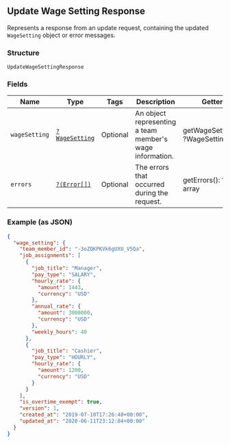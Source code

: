 ## Update Wage Setting Response

Represents a response from an update request, containing the updated `WageSetting` object
or error messages.

### Structure

`UpdateWageSettingResponse`

### Fields

| Name | Type | Tags | Description | Getter | Setter |
|  --- | --- | --- | --- | --- | --- |
| `wageSetting` | [`?WageSetting`](/doc/models/wage-setting.md) | Optional | An object representing a team member's wage information. | getWageSetting(): ?WageSetting | setWageSetting(?WageSetting wageSetting): void |
| `errors` | [`?(Error[])`](/doc/models/error.md) | Optional | The errors that occurred during the request. | getErrors(): ?array | setErrors(?array errors): void |

### Example (as JSON)

```json
{
  "wage_setting": {
    "team_member_id": "-3oZQKPKVk6gUXU_V5Qa",
    "job_assignments": [
      {
        "job_title": "Manager",
        "pay_type": "SALARY",
        "hourly_rate": {
          "amount": 1443,
          "currency": "USD"
        },
        "annual_rate": {
          "amount": 3000000,
          "currency": "USD"
        },
        "weekly_hours": 40
      },
      {
        "job_title": "Cashier",
        "pay_type": "HOURLY",
        "hourly_rate": {
          "amount": 1200,
          "currency": "USD"
        }
      }
    ],
    "is_overtime_exempt": true,
    "version": 1,
    "created_at": "2019-07-10T17:26:48+00:00",
    "updated_at": "2020-06-11T23:12:04+00:00"
  }
}
```

